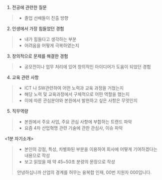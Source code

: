 1. 전공에 관련한 질문

> - 졸업 선배들이 진출 방향 

2. 인생에서 가장 힘들었던 경험 

> - 내가 힘들다고 생각하는 부분
> - 어려움을 어떻게 극복하였는지

3. 창의적으로 문제를 해결한 경험 

> - 공모전이나 업무 처리에 있어 창의적인 아이디어가 도움이 되었던 경험

4. 교육 관련 사항

> * ICT 나 SW관련하여 어떤 노력과 교육 과정을 거쳤는지 
> * 해당 노력 및 교육과정에서 구체적으로 어떤 역할을 했는지
> * 이에 따른 관심분야와 본원에서 발현하고 싶은 사항은 무엇인지 

5. 직무역량

> - 본원에서 주요 사업, 주요 관심 사항에 부합하는 트랜드 파악
> - 요즘 4차 산업혁명 관련 기술에 관한 관심사, 이슈 파악 



<1분 자기소개>

> - 본인의 강점, 특성, 차별화된 부분을 이용하여 회사에 어떻게 기여하겠다는 내용으로 작성 
> - 보고 읽었을 때 약 45~50초 분량의 문장으로 작성 
>
> 안녕하십니까 산업의 경계를 허무는 융복합 인재, 00번 지원자 000입니다. 
>
> 